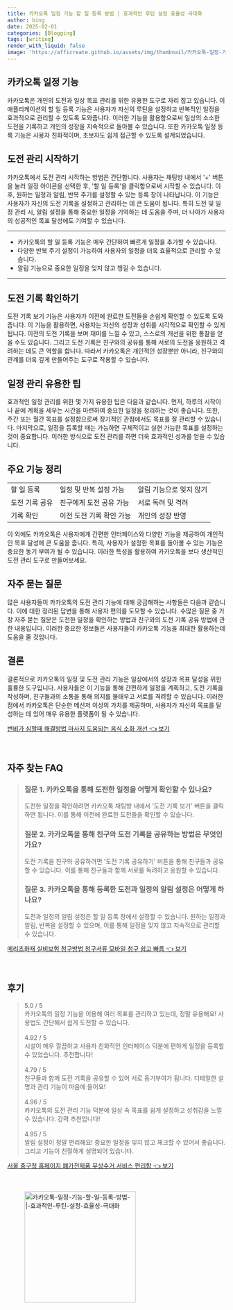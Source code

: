 ```yaml
---
title: 카카오톡 일정 기능 할 일 등록 방법 | 효과적인 루틴 설정 효율성 극대화
author: bing
date: 2025-02-01
categories: [Blogging]
tags: [writing]
render_with_liquid: false
image: 'https://afficreate.github.io/assets/img/thumbnail/카카오톡-일정-기능-할-일-등록-방법-|-효과적인-루틴-설정-효율성-극대화.webp'
---
```



<h2 id='카카오톡_일정_기능'>카카오톡 일정 기능</h2>

<p>카카오톡은 개인의 도전과 일상 목표 관리를 위한 유용한 도구로 자리 잡고 있습니다. 이 애플리케이션의 할 일 등록 기능은 사용자가 자신의 루틴을 설정하고 반복적인 일정을 효과적으로 관리할 수 있도록 도와줍니다. 이러한 기능을 활용함으로써 일상의 소소한 도전을 기록하고 개인의 성장을 지속적으로 돌아볼 수 있습니다. 또한 카카오톡 일정 등록 기능은 사용자 친화적이며, 초보자도 쉽게 접근할 수 있도록 설계되었습니다.</p>

<h2 id='도전_관리_시작하기'>도전 관리 시작하기</h2>

<p>카카오톡에서 도전 관리 시작하는 방법은 간단합니다. 사용자는 채팅방 내에서 '+' 버튼을 눌러 일정 아이콘을 선택한 후, '할 일 등록'을 클릭함으로써 시작할 수 있습니다. 이 후, 원하는 일정과 알림, 반복 주기를 설정할 수 있는 등록 창이 나타납니다. 이 기능은 사용자가 자신의 도전 기록을 설정하고 관리하는 데 큰 도움이 됩니다. 특히 도전 및 일정 관리 시, 알림 설정을 통해 중요한 일정을 기억하는 데 도움을 주며, 더 나아가 사용자의 성공적인 목표 달성에도 기여할 수 있습니다.</p>

<hr />

<ul>
    <li>카카오톡의 할 일 등록 기능은 매우 간단하여 빠르게 일정을 추가할 수 있습니다.</li>
    <li>다양한 반복 주기 설정이 가능하여 사용자의 일정을 더욱 효율적으로 관리할 수 있습니다.</li>
    <li>알림 기능으로 중요한 일정을 잊지 않고 챙길 수 있습니다.</li>
</ul>

<hr />

<h2 id='도전_기록_확인하기'>도전 기록 확인하기</h2>

<p>도전 기록 보기 기능은 사용자가 이전에 완료한 도전들을 손쉽게 확인할 수 있도록 도와줍니다. 이 기능을 활용하면, 사용자는 자신의 성장과 성취를 시각적으로 확인할 수 있게 됩니다. 이전의 도전 기록을 보며 재미를 느낄 수 있고, 스스로의 개선을 위한 통찰을 얻을 수도 있습니다. 그리고 도전 기록은 친구와의 공유를 통해 서로의 도전을 응원하고 격려하는 데도 큰 역할을 합니다. 따라서 카카오톡은 개인적인 성장뿐만 아니라, 친구와의 관계를 더욱 깊게 만들어주는 도구로 작용할 수 있습니다.</p>

<h2 id='일정_관리_유용한_팁'>일정 관리 유용한 팁</h2>

<p>효과적인 일정 관리를 위한 몇 가지 유용한 팁은 다음과 같습니다. 먼저, 하루의 시작이나 끝에 계획을 세우는 시간을 마련하여 중요한 일정을 정리하는 것이 좋습니다. 또한, 주간 또는 월간 목표를 설정함으로써 장기적인 관점에서도 목표를 잘 관리할 수 있습니다. 마지막으로, 일정을 등록할 때는 가능하면 구체적이고 실현 가능한 목표를 설정하는 것이 중요합니다. 이러한 방식으로 도전 관리를 하면 더욱 효과적인 성과를 얻을 수 있습니다.</p>

<h2 id='주요_기능_정리'>주요 기능 정리</h2>

<table>
    <tr>
        <td>할 일 등록</td>
        <td>일정 및 반복 설정 가능</td>
        <td>알림 기능으로 잊지 않기</td>
    </tr>
    <tr>
        <td>도전 기록 공유</td>
        <td>친구에게 도전 공유 가능</td>
        <td>서로 독려 및 격려</td>
    </tr>
    <tr>
        <td>기록 확인</td>
        <td>이전 도전 기록 확인 가능</td>
        <td>개인의 성장 반영</td>
    </tr>
</table>

<p>이 외에도 카카오톡은 사용자에게 간편한 인터페이스와 다양한 기능을 제공하여 개인적인 목표 달성에 큰 도움을 줍니다. 특히, 사용자가 설정한 목표를 돌아볼 수 있는 기능은 중요한 동기 부여가 될 수 있습니다. 이러한 특성을 활용하여 카카오톡을 보다 생산적인 도전 관리 도구로 만들어보세요.</p>

<h2 id='자주_묻는_질문'>자주 묻는 질문</h2>

<p>많은 사용자들이 카카오톡의 도전 관리 기능에 대해 궁금해하는 사항들은 다음과 같습니다. 이에 대한 정리된 답변을 통해 사용자 편의를 도모할 수 있습니다. 수많은 질문 중 가장 자주 묻는 질문은 도전한 일정을 확인하는 방법과 친구와의 도전 기록 공유 방법에 관한 내용입니다. 이러한 중요한 정보들은 사용자들이 카카오톡 기능을 최대한 활용하는데 도움을 줄 것입니다.</p>

<h2 id='결론'>결론</h2>

<p>결론적으로 카카오톡의 일정 및 도전 관리 기능은 일상에서의 성장과 목표 달성을 위한 훌륭한 도구입니다. 사용자들은 이 기능을 통해 간편하게 일정을 계획하고, 도전 기록을 작성하며, 친구들과의 소통을 통해 의지를 불태우고 서로를 격려할 수 있습니다. 이러한 점에서 카카오톡은 단순한 메신저 이상의 가치를 제공하며, 사용자가 자신의 목표를 달성하는 데 있어 매우 유용한 플랫폼이 될 수 있습니다.</p>


<p><a class="click-button" title="변비가 심할때 해결방법 마사지 도움되는 음식 소화 개선" href="https://afficreate.github.io/posts/%EB%B3%80%EB%B9%84%EA%B0%80-%EC%8B%AC%ED%95%A0%EB%95%8C-%ED%95%B4%EA%B2%B0%EB%B0%A9%EB%B2%95-%EB%A7%88%EC%82%AC%EC%A7%80-%EB%8F%84%EC%9B%80%EB%90%98%EB%8A%94-%EC%9D%8C%EC%8B%9D-%EC%86%8C%ED%99%94-%EA%B0%9C%EC%84%A0/" rel="dofollow">변비가 심할때 해결방법 마사지 도움되는 음식 소화 개선 👈 보기</a></p><br>
<h2 id='자주_찾는_FAQ'>자주 찾는 FAQ</h2>
<div itemscope="" itemtype="https://schema.org/FAQPage">
<blockquote>
<div itemscope="" itemprop="mainEntity" itemtype="https://schema.org/Question">
<h3 itemprop="name">질문 1. 카카오톡을 통해 도전한 일정을 어떻게 확인할 수 있나요?</h3>
<div itemscope="" itemprop="acceptedAnswer" itemtype="https://schema.org/Answer">
<span itemprop="text">
<p>도전한 일정을 확인하려면 카카오톡 채팅방 내에서 '도전 기록 보기' 버튼을 클릭하면 됩니다. 이를 통해 이전에 완료한 도전들을 확인할 수 있습니다.</p>
</span>
</div>
</div>
<div itemscope="" itemprop="mainEntity" itemtype="https://schema.org/Question">
<h3 itemprop="name">질문 2. 카카오톡을 통해 친구와 도전 기록을 공유하는 방법은 무엇인가요?</h3>
<div itemscope="" itemprop="acceptedAnswer" itemtype="https://schema.org/Answer">
<span itemprop="text">
<p>도전 기록을 친구와 공유하려면 '도전 기록 공유하기' 버튼을 통해 친구들과 공유할 수 있습니다. 이를 통해 친구들과 함께 서로를 독려하고 응원할 수 있습니다.</p>
</span>
</div>
</div>
<div itemscope="" itemprop="mainEntity" itemtype="https://schema.org/Question">
<h3 itemprop="name">질문 3. 카카오톡을 통해 등록한 도전과 일정의 알림 설정은 어떻게 하나요?</h3>
<div itemscope="" itemprop="acceptedAnswer" itemtype="https://schema.org/Answer">
<span itemprop="text">
<p>도전과 일정의 알림 설정은 할 일 등록 창에서 설정할 수 있습니다. 원하는 일정과 알림, 반복을 설정할 수 있으며, 이를 통해 일정을 잊지 않고 지속적으로 관리할 수 있습니다.</p>
</span>
</div>
</div>
</blockquote>
</div>
<p><a class="click-button" title="메리츠화재 실비보험 청구방법 청구서류 모바일 청구 쉽고 빠름" href="https://afficreate.github.io/posts/%EB%A9%94%EB%A6%AC%EC%B8%A0%ED%99%94%EC%9E%AC-%EC%8B%A4%EB%B9%84%EB%B3%B4%ED%97%98-%EC%B2%AD%EA%B5%AC%EB%B0%A9%EB%B2%95-%EC%B2%AD%EA%B5%AC%EC%84%9C%EB%A5%98-%EB%AA%A8%EB%B0%94%EC%9D%BC-%EC%B2%AD%EA%B5%AC-%EC%89%BD%EA%B3%A0-%EB%B9%A0%EB%A6%84/" rel="dofollow">메리츠화재 실비보험 청구방법 청구서류 모바일 청구 쉽고 빠름 👈 보기</a></p><br>
<h2 id='후기'>후기</h2>
<div itemscope itemtype="https://schema.org/Product">
  <blockquote>
  <div itemprop="review" itemscope itemtype="https://schema.org/Review">
      <div itemprop="reviewRating" itemscope itemtype="https://schema.org/Rating"> <span itemprop="ratingValue">5.0</span> / <span itemprop="bestRating">5</span> </div>
      <span itemprop="reviewBody">카카오톡의 일정 기능을 이용해 여러 목표를 관리하고 있는데, 정말 유용해요! 사용법도 간단해서 쉽게 도전할 수 있습니다.</span>
  </div>
  <br>
  <div itemprop="review" itemscope itemtype="https://schema.org/Review">
      <div itemprop="reviewRating" itemscope itemtype="https://schema.org/Rating"> <span itemprop="ratingValue">4.92</span> / <span itemprop="bestRating">5</span> </div>
      <span itemprop="reviewBody">시설이 매우 깔끔하고 사용자 친화적인 인터페이스 덕분에 편하게 일정을 등록할 수 있었습니다. 추천합니다!</span>
  </div>
  <br>
  <div itemprop="review" itemscope itemtype="https://schema.org/Review">
      <div itemprop="reviewRating" itemscope itemtype="https://schema.org/Rating"> <span itemprop="ratingValue">4.79</span> / <span itemprop="bestRating">5</span> </div>
      <span itemprop="reviewBody">친구들과 함께 도전 기록을 공유할 수 있어 서로 동기부여가 됩니다. 디테일한 설명과 관리 기능이 마음에 들어요!</span>
  </div>
  <br>
  <div itemprop="review" itemscope itemtype="https://schema.org/Review">
      <div itemprop="reviewRating" itemscope itemtype="https://schema.org/Rating"> <span itemprop="ratingValue">4.96</span> / <span itemprop="bestRating">5</span> </div>
      <span itemprop="reviewBody">카카오톡의 도전 관리 기능 덕분에 일상 속 목표를 쉽게 설정하고 성취감을 느낄 수 있습니다. 강력 추천입니다!</span>
  </div>
  <br>
  <div itemprop="review" itemscope itemtype="https://schema.org/Review">
      <div itemprop="reviewRating" itemscope itemtype="https://schema.org/Rating"> <span itemprop="ratingValue">4.95</span> / <span itemprop="bestRating">5</span> </div>
      <span itemprop="reviewBody">알림 설정이 정말 편리해요! 중요한 일정을 잊지 않고 체크할 수 있어서 좋습니다. 그리고 기능이 친절하게 설명되어 있습니다.</span>
  </div>
  </blockquote>
</div>
<p><a class="click-button" title="서울 중구청 홈페이지 폐가전제품 무상수거 서비스 편리함" href="https://afficreate.github.io/posts/%EC%84%9C%EC%9A%B8-%EC%A4%91%EA%B5%AC%EC%B2%AD-%ED%99%88%ED%8E%98%EC%9D%B4%EC%A7%80-%ED%8F%90%EA%B0%80%EC%A0%84%EC%A0%9C%ED%92%88-%EB%AC%B4%EC%83%81%EC%88%98%EA%B1%B0-%EC%84%9C%EB%B9%84%EC%8A%A4-%ED%8E%B8%EB%A6%AC%ED%95%A8/" rel="dofollow">서울 중구청 홈페이지 폐가전제품 무상수거 서비스 편리함 👈 보기</a></p><br>
<figure class="image"><img src="https://afficreate.github.io/assets/img/thumbnail/카카오톡-일정-기능-할-일-등록-방법-|-효과적인-루틴-설정-효율성-극대화.webp" alt="카카오톡-일정-기능-할-일-등록-방법-|-효과적인-루틴-설정-효율성-극대화" width="256" height="256"></figure>